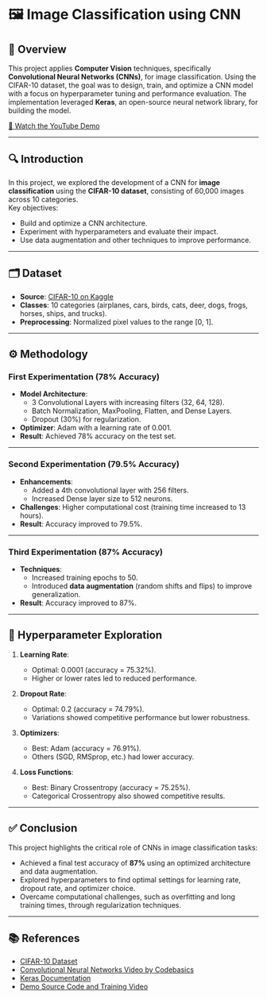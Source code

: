 # 🖼️ Image Classification using CNN  
## 🌟 Overview  
This project applies **Computer Vision** techniques, specifically **Convolutional Neural Networks (CNNs)**, for image classification. Using the CIFAR-10 dataset, the goal was to design, train, and optimize a CNN model with a focus on hyperparameter tuning and performance evaluation. The implementation leveraged **Keras**, an open-source neural network library, for building the model.  

[🎥 Watch the YouTube Demo](https://www.youtube.com/watch?v=x7YUDexpYo0)  

---

## 🔍 Introduction  
In this project, we explored the development of a CNN for **image classification** using the **CIFAR-10 dataset**, consisting of 60,000 images across 10 categories.  
Key objectives:  
- Build and optimize a CNN architecture.  
- Experiment with hyperparameters and evaluate their impact.  
- Use data augmentation and other techniques to improve performance.  

---

## 🗂️ Dataset  
- **Source**: [CIFAR-10 on Kaggle](https://www.kaggle.com/c/cifar-10/)  
- **Classes**: 10 categories (airplanes, cars, birds, cats, deer, dogs, frogs, horses, ships, and trucks).  
- **Preprocessing**: Normalized pixel values to the range [0, 1].  

---

## ⚙️ Methodology  
### First Experimentation (78% Accuracy)  
- **Model Architecture**:  
  - 3 Convolutional Layers with increasing filters (32, 64, 128).  
  - Batch Normalization, MaxPooling, Flatten, and Dense Layers.  
  - Dropout (30%) for regularization.  
- **Optimizer**: Adam with a learning rate of 0.001.  
- **Result**: Achieved 78% accuracy on the test set.  

---

### Second Experimentation (79.5% Accuracy)  
- **Enhancements**:  
  - Added a 4th convolutional layer with 256 filters.  
  - Increased Dense layer size to 512 neurons.  
- **Challenges**: Higher computational cost (training time increased to 13 hours).  
- **Result**: Accuracy improved to 79.5%.  

---

### Third Experimentation (87% Accuracy)  
- **Techniques**:  
  - Increased training epochs to 50.  
  - Introduced **data augmentation** (random shifts and flips) to improve generalization.  
- **Result**: Accuracy improved to 87%.  

---

## 🔬 Hyperparameter Exploration  
1. **Learning Rate**:  
   - Optimal: 0.0001 (accuracy = 75.32%).  
   - Higher or lower rates led to reduced performance.  

2. **Dropout Rate**:  
   - Optimal: 0.2 (accuracy = 74.79%).  
   - Variations showed competitive performance but lower robustness.  

3. **Optimizers**:  
   - Best: Adam (accuracy = 76.91%).  
   - Others (SGD, RMSprop, etc.) had lower accuracy.  

4. **Loss Functions**:  
   - Best: Binary Crossentropy (accuracy = 75.25%).  
   - Categorical Crossentropy also showed competitive results.  

---

## ✅ Conclusion  
This project highlights the critical role of CNNs in image classification tasks:  
- Achieved a final test accuracy of **87%** using an optimized architecture and data augmentation.  
- Explored hyperparameters to find optimal settings for learning rate, dropout rate, and optimizer choice.  
- Overcame computational challenges, such as overfitting and long training times, through regularization techniques.

---

## 📚 References  
- [CIFAR-10 Dataset](https://www.kaggle.com/c/cifar-10/)  
- [Convolutional Neural Networks Video by Codebasics](https://www.youtube.com/watch?v=zfiSAzpy9NM)  
- [Keras Documentation](https://keras.io/)  
- [Demo Source Code and Training Video](https://youtu.be/J1jhfAw5Uvo)   
